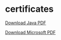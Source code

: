 # certificates

[Download Java PDF](https://github.com/Elilvannan/certificates/blob/eadc852d0bcebefefa5c3a9cbbd7f621690d54f5/java.pdf?raw=true)

[Download Microsoft PDF](https://github.com/Elilvannan/certificates/blob/fad8ca582c0abb8a289ef7279a96fff6d7076d9b/microsoft.pdf?raw=true)

